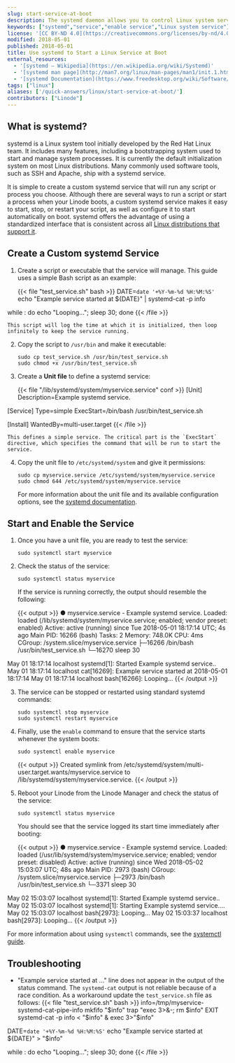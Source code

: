 ```yaml
---
slug: start-service-at-boot
description: The systemd daemon allows you to control Linux system services. This guide shows how to configure a custom systemd service and enable it to start at boot.
keywords: ["systemd","service","enable service","Linux system service"]
license: '[CC BY-ND 4.0](https://creativecommons.org/licenses/by-nd/4.0)'
modified: 2018-05-01
published: 2018-05-01
title: Use systemd to Start a Linux Service at Boot
external_resources:
  - '[systemd – Wikipedia](https://en.wikipedia.org/wiki/Systemd)'
  - '[systemd man page](http://man7.org/linux/man-pages/man1/init.1.html)'
  - '[systemd Documentation](https://www.freedesktop.org/wiki/Software/systemd/)'
tags: ["linux"]
aliases: ['/quick-answers/linux/start-service-at-boot/']
contributors: ["Linode"]
---
```


## What is systemd?

systemd is a Linux system tool initially developed by the Red Hat Linux team. It includes many features, including a bootstrapping system used to start and manage system processes. It is currently the default initialization system on most Linux distributions. Many commonly used software tools, such as SSH and Apache, ship with a systemd service.

It is simple to create a custom systemd service that will run any script or process you choose. Although there are several ways to run a script or start a process when your Linode boots, a custom systemd service makes it easy to start, stop, or restart your script, as well as configure it to start automatically on boot. systemd offers the advantage of using a standardized interface that is consistent across all [Linux distributions that support it](https://en.wikipedia.org/wiki/Systemd#Adoption).

## Create a Custom systemd Service

1.  Create a script or executable that the service will manage. This guide uses a simple Bash script as an example:

    {{< file "test_service.sh" bash >}}
DATE=`date '+%Y-%m-%d %H:%M:%S'`
echo "Example service started at ${DATE}" | systemd-cat -p info

while :
do
echo "Looping...";
sleep 30;
done
{{< /file >}}

    This script will log the time at which it is initialized, then loop infinitely to keep the service running.

2.  Copy the script to `/usr/bin` and make it executable:

        sudo cp test_service.sh /usr/bin/test_service.sh
        sudo chmod +x /usr/bin/test_service.sh

3.  Create a **Unit file** to define a systemd service:

    {{< file "/lib/systemd/system/myservice.service" conf >}}
[Unit]
Description=Example systemd service.

[Service]
Type=simple
ExecStart=/bin/bash /usr/bin/test_service.sh

[Install]
WantedBy=multi-user.target
{{< /file >}}

    This defines a simple service. The critical part is the `ExecStart` directive, which specifies the command that will be run to start the service.

4.  Copy the unit file to `/etc/systemd/system` and give it permissions:

        sudo cp myservice.service /etc/systemd/system/myservice.service
        sudo chmod 644 /etc/systemd/system/myservice.service

    For more information about the unit file and its available configuration options, see the [systemd documentation](https://www.freedesktop.org/wiki/Software/systemd/).

## Start and Enable the Service

1.  Once you have a unit file, you are ready to test the service:

        sudo systemctl start myservice


2.  Check the status of the service:

        sudo systemctl status myservice

    If the service is running correctly, the output should resemble the following:

    {{< output >}}
● myservice.service - Example systemd service.
   Loaded: loaded (/lib/systemd/system/myservice.service; enabled; vendor preset: enabled)
   Active: active (running) since Tue 2018-05-01 18:17:14 UTC; 4s ago
 Main PID: 16266 (bash)
    Tasks: 2
   Memory: 748.0K
      CPU: 4ms
   CGroup: /system.slice/myservice.service
           ├─16266 /bin/bash /usr/bin/test_service.sh
           └─16270 sleep 30

May 01 18:17:14 localhost systemd[1]: Started Example systemd service..
May 01 18:17:14 localhost cat[16269]: Example service started at 2018-05-01 18:17:14
May 01 18:17:14 localhost bash[16266]: Looping...
{{< /output >}}

3.  The service can be stopped or restarted using standard systemd commands:

        sudo systemctl stop myservice
        sudo systemctl restart myservice

4.  Finally, use the `enable` command to ensure that the service starts whenever the system boots:

        sudo systemctl enable myservice

    {{< output >}}
Created symlink from /etc/systemd/system/multi-user.target.wants/myservice.service to /lib/systemd/system/myservice.service.
{{< /output >}}

5.  Reboot your Linode from the Linode Manager and check the status of the service:

        sudo systemctl status myservice

    You should see that the service logged its start time immediately after booting:

    {{< output >}}
● myservice.service - Example systemd service.
   Loaded: loaded (/usr/lib/systemd/system/myservice.service; enabled; vendor preset: disabled)
   Active: active (running) since Wed 2018-05-02 15:03:07 UTC; 48s ago
 Main PID: 2973 (bash)
   CGroup: /system.slice/myservice.service
           ├─2973 /bin/bash /usr/bin/test_service.sh
           └─3371 sleep 30

May 02 15:03:07 localhost systemd[1]: Started Example systemd service..
May 02 15:03:07 localhost systemd[1]: Starting Example systemd service....
May 02 15:03:07 localhost bash[2973]: Looping...
May 02 15:03:37 localhost bash[2973]: Looping...
{{< /output >}}

For more information about using `systemctl` commands, see the [systemctl guide](/docs/guides/introduction-to-systemctl).


## Troubleshooting

- "Example service started at ..." line does not appear in the output of the status command. The `systemd-cat` output is not reliable because of a race condition. As a workaround update the `test_service.sh` file as follows:
{{< file "test_service.sh" bash >}}
info=/tmp/myservice-systemd-cat-pipe-info
mkfifo "$info"
trap "exec 3>&-; rm $info" EXIT
systemd-cat -p info < "$info" &
exec 3>"$info"

DATE=`date '+%Y-%m-%d %H:%M:%S'`
echo "Example service started at ${DATE}" > "$info"

while :
do
echo "Looping...";
sleep 30;
done
{{< /file >}}  
